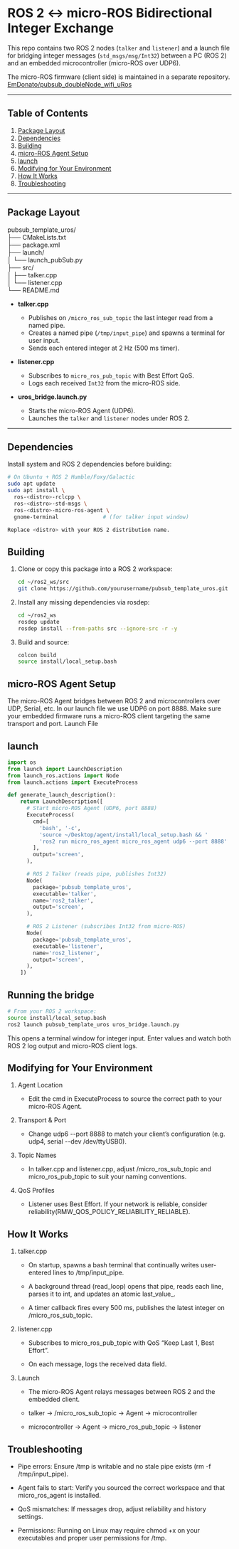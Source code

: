 # ROS 2 ↔ micro-ROS Bidirectional Integer Exchange

This repo contains two ROS 2 nodes (`talker` and `listener`) and a launch file for bridging integer messages (`std_msgs/msg/Int32`) between a PC (ROS 2) and an embedded microcontroller (micro-ROS over UDP6).

The micro-ROS firmware (client side) is maintained in a separate repository.  [EmDonato/pubsub_doubleNode_wifi_uRos](https://github.com/EmDonato/pubsub_doubleNode_wifi_uRos.git)

---

## Table of Contents

1. [Package Layout](#package-layout)  
2. [Dependencies](#dependencies)  
3. [Building](#building)  
4. [micro-ROS Agent Setup](#micro-ros-agent-setup)  
5. [launch](#launch)  
6. [Modifying for Your Environment](#modifying-for-your-environment)  
7. [How It Works](#how-it-works)  
8. [Troubleshooting](#troubleshooting)  

---

## Package Layout

pubsub_template_uros/  
├── CMakeLists.txt  
├── package.xml  
├── launch/  
│ └── launch_pubSub.py   
├── src/  
│ ├── talker.cpp  
│ └── listener.cpp  
└── README.md  


- **talker.cpp**  
  - Publishes on `/micro_ros_sub_topic` the last integer read from a named pipe.  
  - Creates a named pipe (`/tmp/input_pipe`) and spawns a terminal for user input.  
  - Sends each entered integer at 2 Hz (500 ms timer).  

- **listener.cpp**  
  - Subscribes to `micro_ros_pub_topic` with Best Effort QoS.  
  - Logs each received `Int32` from the micro-ROS side.  

- **uros_bridge.launch.py**  
  - Starts the micro-ROS Agent (UDP6).  
  - Launches the `talker` and `listener` nodes under ROS 2.

---

## Dependencies

Install system and ROS 2 dependencies before building:

```bash
# On Ubuntu + ROS 2 Humble/Foxy/Galactic
sudo apt update
sudo apt install \
  ros-<distro>-rclcpp \
  ros-<distro>-std-msgs \
  ros-<distro>-micro-ros-agent \
  gnome-terminal              # (for talker input window)

Replace <distro> with your ROS 2 distribution name.
```
## Building

1. Clone or copy this package into a ROS 2 workspace:  
    ```bash
    cd ~/ros2_ws/src
    git clone https://github.com/yourusername/pubsub_template_uros.git
    ```
2. Install any missing dependencies via rosdep:  
    ```bash
    cd ~/ros2_ws
    rosdep update
    rosdep install --from-paths src --ignore-src -r -y
    ```
3. Build and source:  
      ```bash
      colcon build  
      source install/local_setup.bash  
      ```
## micro-ROS Agent Setup

The micro-ROS Agent bridges between ROS 2 and microcontrollers over UDP, Serial, etc. In our launch file we use UDP6 on port 8888. Make sure your embedded firmware runs a micro-ROS client targeting the same transport and port.
Launch File

## launch
```py
import os
from launch import LaunchDescription
from launch_ros.actions import Node
from launch.actions import ExecuteProcess

def generate_launch_description():
    return LaunchDescription([
      # Start micro-ROS Agent (UDP6, port 8888)
      ExecuteProcess(
        cmd=[
          'bash', '-c',
          'source ~/Desktop/agent/install/local_setup.bash && '
          'ros2 run micro_ros_agent micro_ros_agent udp6 --port 8888'
        ],
        output='screen',
      ),

      # ROS 2 Talker (reads pipe, publishes Int32)
      Node(
        package='pubsub_template_uros',
        executable='talker',
        name='ros2_talker',
        output='screen',
      ),

      # ROS 2 Listener (subscribes Int32 from micro-ROS)
      Node(
        package='pubsub_template_uros',
        executable='listener',
        name='ros2_listener',
        output='screen',
      ),
    ])
```
## Running the bridge
```bash
# From your ROS 2 workspace:
source install/local_setup.bash
ros2 launch pubsub_template_uros uros_bridge.launch.py
```
This opens a terminal window for integer input. Enter values and watch both ROS 2 log output and micro-ROS client logs.

## Modifying for Your Environment
  1. Agent Location
        - Edit the cmd in ExecuteProcess to source the correct path to your micro-ROS Agent.

  2. Transport & Port
  
        - Change udp6 --port 8888 to match your client’s configuration (e.g. udp4, serial --dev /dev/ttyUSB0).
  
  3. Topic Names
  
        - In talker.cpp and listener.cpp, adjust /micro_ros_sub_topic and micro_ros_pub_topic to suit your naming conventions.
      
  4. QoS Profiles
  
        - Listener uses Best Effort. If your network is reliable, consider reliability(RMW_QOS_POLICY_RELIABILITY_RELIABLE).

## How It Works

  1. talker.cpp
  
        - On startup, spawns a bash terminal that continually writes user-entered lines to /tmp/input_pipe.
        
        - A background thread (read_loop) opens that pipe, reads each line, parses it to int, and updates an atomic last_value_.
        
        - A timer callback fires every 500 ms, publishes the latest integer on /micro_ros_sub_topic.
  
  2. listener.cpp
        
        - Subscribes to micro_ros_pub_topic with QoS “Keep Last 1, Best Effort”.
        
        - On each message, logs the received data field.
        
  3. Launch
  
        - The micro-ROS Agent relays messages between ROS 2 and the embedded client.
        
        - talker → /micro_ros_sub_topic → Agent → microcontroller
        
        - microcontroller → Agent → micro_ros_pub_topic → listener

## Troubleshooting
    
- Pipe errors: Ensure /tmp is writable and no stale pipe exists (rm -f /tmp/input_pipe).

- Agent fails to start: Verify you sourced the correct workspace and that micro_ros_agent is installed.

- QoS mismatches: If messages drop, adjust reliability and history settings.

- Permissions: Running on Linux may require chmod +x on your executables and proper user permissions for /tmp.

